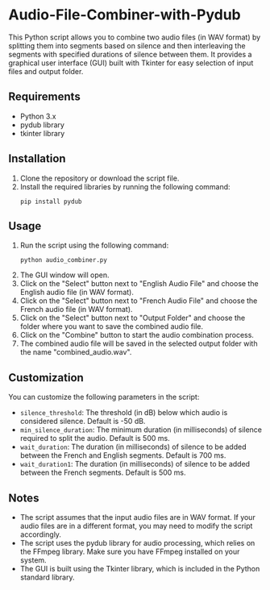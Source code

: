 # Audio-File-Combiner-with-Pydub


This Python script allows you to combine two audio files (in WAV format) by splitting them into segments based on silence and then interleaving the segments with specified durations of silence between them. It provides a graphical user interface (GUI) built with Tkinter for easy selection of input files and output folder.

## Requirements

- Python 3.x
- pydub library
- tkinter library

## Installation

1. Clone the repository or download the script file.
2. Install the required libraries by running the following command:
   ```
   pip install pydub
   ```

## Usage

1. Run the script using the following command:
   ```
   python audio_combiner.py
   ```
2. The GUI window will open.
3. Click on the "Select" button next to "English Audio File" and choose the English audio file (in WAV format).
4. Click on the "Select" button next to "French Audio File" and choose the French audio file (in WAV format).
5. Click on the "Select" button next to "Output Folder" and choose the folder where you want to save the combined audio file.
6. Click on the "Combine" button to start the audio combination process.
7. The combined audio file will be saved in the selected output folder with the name "combined_audio.wav".

## Customization

You can customize the following parameters in the script:

- `silence_threshold`: The threshold (in dB) below which audio is considered silence. Default is -50 dB.
- `min_silence_duration`: The minimum duration (in milliseconds) of silence required to split the audio. Default is 500 ms.
- `wait_duration`: The duration (in milliseconds) of silence to be added between the French and English segments. Default is 700 ms.
- `wait_duration1`: The duration (in milliseconds) of silence to be added between the French segments. Default is 500 ms.

## Notes

- The script assumes that the input audio files are in WAV format. If your audio files are in a different format, you may need to modify the script accordingly.
- The script uses the pydub library for audio processing, which relies on the FFmpeg library. Make sure you have FFmpeg installed on your system.
- The GUI is built using the Tkinter library, which is included in the Python standard library.
